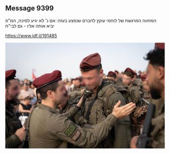 ## Message 9399

המחווה המרגשת של לוחמי עוקץ לחברם שנפצע בעזה:
אם נ' לא יגיע לסיכה, המ"פ יביא אותה אליו - גם לבי"ח

https://www.idf.il/191485

![Photo](./9399/9399_photo.jpg)
